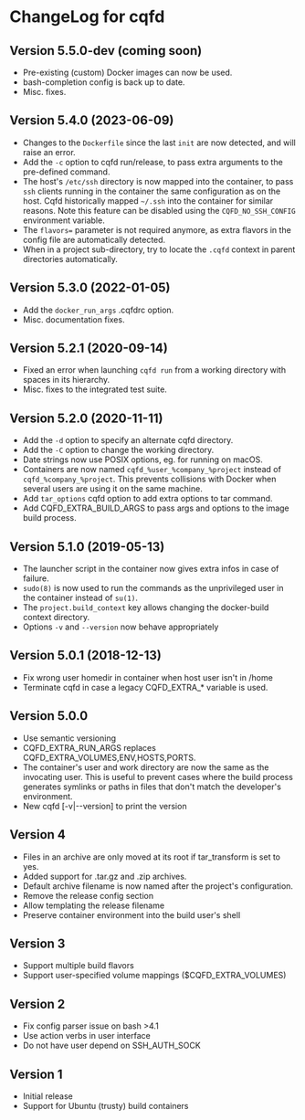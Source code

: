 # ChangeLog for cqfd

## Version 5.5.0-dev (coming soon)

* Pre-existing (custom) Docker images can now be used.
* bash-completion config is back up to date.
* Misc. fixes.

## Version 5.4.0 (2023-06-09)

* Changes to the `Dockerfile` since the last `init` are now detected, and will
  raise an error.
* Add the `-c` option to cqfd run/release, to pass extra arguments to the
  pre-defined command.
* The host's `/etc/ssh` directory is now mapped into the container, to pass
  `ssh` clients running in the container the same configuration as on the host.
  Cqfd historically mapped `~/.ssh` into the container for similar reasons. Note
  this feature can be disabled using the `CQFD_NO_SSH_CONFIG` environment
  variable.
* The `flavors=` parameter is not required anymore, as extra flavors in the
  config file are automatically detected.
* When in a project sub-directory, try to locate the `.cqfd` context in parent
  directories automatically.

## Version 5.3.0 (2022-01-05)

* Add the `docker_run_args` .cqfdrc option.
* Misc. documentation fixes.

## Version 5.2.1 (2020-09-14)

* Fixed an error when launching `cqfd run` from a working directory with
  spaces in its hierarchy.
* Misc. fixes to the integrated test suite.

## Version 5.2.0 (2020-11-11)

* Add the `-d` option to specify an alternate cqfd directory.
* Add the `-C` option to change the working directory.
* Date strings now use POSIX options, eg. for running on macOS.
* Containers are now named `cqfd_%user_%company_%project` instead of
  `cqfd_%company_%project`. This prevents collisions with Docker when
  several users are using it on the same machine.
* Add `tar_options` cqfd option to add extra options to tar command.
* Add CQFD_EXTRA_BUILD_ARGS to pass args and options to the image build process.

## Version 5.1.0 (2019-05-13)

* The launcher script in the container now gives extra infos in
  case of failure.
* ``sudo(8)`` is now used to run the commands as the unprivileged user
  in the container instead of ``su(1)``.
* The ``project.build_context`` key allows changing the docker-build
  context directory.
* Options `-v` and `--version` now behave appropriately

## Version 5.0.1 (2018-12-13)

* Fix wrong user homedir in container when host user isn't in /home
* Terminate cqfd in case a legacy CQFD_EXTRA_* variable is used.

## Version 5.0.0

* Use semantic versioning
* CQFD_EXTRA_RUN_ARGS replaces CQFD_EXTRA_VOLUMES,ENV,HOSTS,PORTS.
* The container's user and work directory are now the same as the
  invocating user. This is useful to prevent cases where the build
  process generates symlinks or paths in files that don't match the
  developer's environment.
* New cqfd [-v|--version] to print the version

## Version 4

* Files in an archive are only moved at its root if tar_transform is set to yes.
* Added support for .tar.gz and .zip archives.
* Default archive filename is now named after the project's configuration.
* Remove the release config section
* Allow templating the release filename
* Preserve container environment into the build user's shell

## Version 3

* Support multiple build flavors
* Support user-specified volume mappings ($CQFD_EXTRA_VOLUMES)

## Version 2

* Fix config parser issue on bash >4.1
* Use action verbs in user interface
* Do not have user depend on SSH_AUTH_SOCK

## Version 1

* Initial release
* Support for Ubuntu (trusty) build containers

